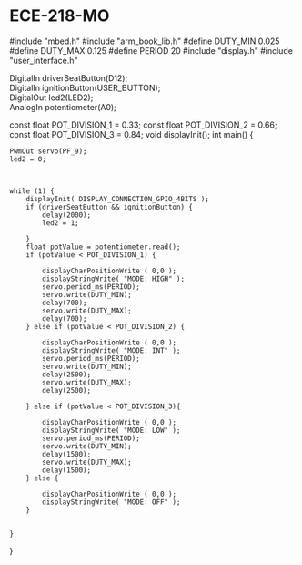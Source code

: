 # ECE-218-MO
#include "mbed.h"
#include "arm_book_lib.h"
#define DUTY_MIN 0.025
#define DUTY_MAX 0.125
#define PERIOD 20
#include "display.h"
#include "user_interface.h"

DigitalIn driverSeatButton(D12);       
DigitalIn ignitionButton(USER_BUTTON);  
DigitalOut led2(LED2);                   
AnalogIn potentiometer(A0);              
                  

const float POT_DIVISION_1 = 0.33;
const float POT_DIVISION_2 = 0.66;
const float POT_DIVISION_3 = 0.84;
void displayInit();
int main() {

    PwmOut servo(PF_9);
    led2 = 0;     
    
    

    while (1) {
        displayInit( DISPLAY_CONNECTION_GPIO_4BITS );
        if (driverSeatButton && ignitionButton) {
            delay(2000);
            led2 = 1;
            
        }
        float potValue = potentiometer.read();
        if (potValue < POT_DIVISION_1) {
            
            displayCharPositionWrite ( 0,0 );
            displayStringWrite( "MODE: HIGH" );
            servo.period_ms(PERIOD);
            servo.write(DUTY_MIN);
            delay(700);
            servo.write(DUTY_MAX);
            delay(700);
        } else if (potValue < POT_DIVISION_2) {
            
            displayCharPositionWrite ( 0,0 );
            displayStringWrite( "MODE: INT" );
            servo.period_ms(PERIOD);
            servo.write(DUTY_MIN);
            delay(2500);
            servo.write(DUTY_MAX);
            delay(2500);
        
        } else if (potValue < POT_DIVISION_3){
            
            displayCharPositionWrite ( 0,0 );
            displayStringWrite( "MODE: LOW" );
            servo.period_ms(PERIOD);
            servo.write(DUTY_MIN);
            delay(1500);
            servo.write(DUTY_MAX);
            delay(1500);
        } else {
        
            displayCharPositionWrite ( 0,0 );
            displayStringWrite( "MODE: OFF" );
        }
    
    
    }
}
